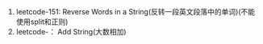 1. leetcode-151: Reverse Words in a String(反转一段英文段落中的单词)(不能使用split和正则)
2. leetcode-： Add String(大数相加)
